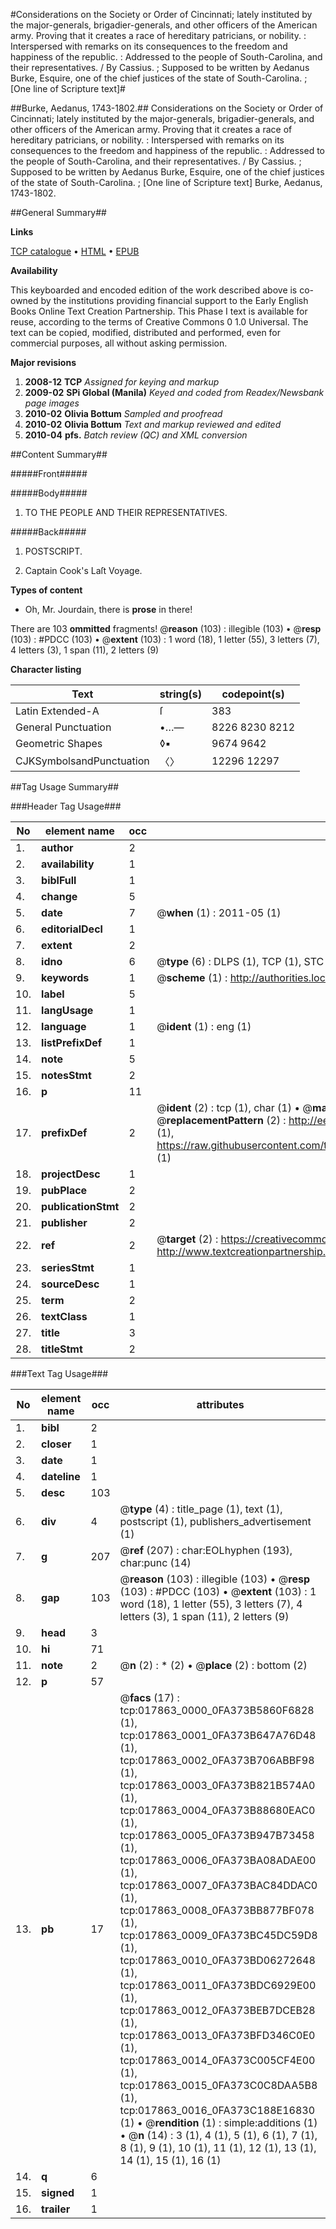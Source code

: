 #Considerations on the Society or Order of Cincinnati; lately instituted by the major-generals, brigadier-generals, and other officers of the American army. Proving that it creates a race of hereditary patricians, or nobility. : Interspersed with remarks on its consequences to the freedom and happiness of the republic. : Addressed to the people of South-Carolina, and their representatives. / By Cassius. ; Supposed to be written by Aedanus Burke, Esquire, one of the chief justices of the state of South-Carolina. ; [One line of Scripture text]#

##Burke, Aedanus, 1743-1802.##
Considerations on the Society or Order of Cincinnati; lately instituted by the major-generals, brigadier-generals, and other officers of the American army. Proving that it creates a race of hereditary patricians, or nobility. : Interspersed with remarks on its consequences to the freedom and happiness of the republic. : Addressed to the people of South-Carolina, and their representatives. / By Cassius. ; Supposed to be written by Aedanus Burke, Esquire, one of the chief justices of the state of South-Carolina. ; [One line of Scripture text]
Burke, Aedanus, 1743-1802.

##General Summary##

**Links**

[TCP catalogue](http://www.ota.ox.ac.uk/tcp/)  • 
[HTML](http://tei.it.ox.ac.uk/tcp/Texts-HTML/free/N14/N14115.html)  • 
[EPUB](http://tei.it.ox.ac.uk/tcp/Texts-EPUB/free/N14/N14115.epub)

**Availability**

This keyboarded and encoded edition of the
	       work described above is co-owned by the institutions
	       providing financial support to the Early English Books
	       Online Text Creation Partnership. This Phase I text is
	       available for reuse, according to the terms of Creative
	       Commons 0 1.0 Universal. The text can be copied,
	       modified, distributed and performed, even for
	       commercial purposes, all without asking permission.

**Major revisions**

1. __2008-12__ __TCP__ *Assigned for keying and markup*
1. __2009-02__ __SPi Global (Manila)__ *Keyed and coded from Readex/Newsbank page images*
1. __2010-02__ __Olivia Bottum__ *Sampled and proofread*
1. __2010-02__ __Olivia Bottum__ *Text and markup reviewed and edited*
1. __2010-04__ __pfs.__ *Batch review (QC) and XML conversion*

##Content Summary##

#####Front#####

#####Body#####

1. TO THE PEOPLE AND THEIR REPRESENTATIVES.

#####Back#####

1. POSTSCRIPT.

1. Captain Cook's Laſt Voyage.

**Types of content**

  * Oh, Mr. Jourdain, there is **prose** in there!

There are 103 **ommitted** fragments! 
 @__reason__ (103) : illegible (103)  •  @__resp__ (103) : #PDCC (103)  •  @__extent__ (103) : 1 word (18), 1 letter (55), 3 letters (7), 4 letters (3), 1 span (11), 2 letters (9)

**Character listing**


|Text|string(s)|codepoint(s)|
|---|---|---|
|Latin Extended-A|ſ|383|
|General Punctuation|•…—|8226 8230 8212|
|Geometric Shapes|◊▪|9674 9642|
|CJKSymbolsandPunctuation|〈〉|12296 12297|

##Tag Usage Summary##

###Header Tag Usage###

|No|element name|occ|attributes|
|---|---|---|---|
|1.|__author__|2||
|2.|__availability__|1||
|3.|__biblFull__|1||
|4.|__change__|5||
|5.|__date__|7| @__when__ (1) : 2011-05 (1)|
|6.|__editorialDecl__|1||
|7.|__extent__|2||
|8.|__idno__|6| @__type__ (6) : DLPS (1), TCP (1), STC (1), NOTIS (1), IMAGE-SET (1), EVANS-CITATION (1)|
|9.|__keywords__|1| @__scheme__ (1) : http://authorities.loc.gov/ (1)|
|10.|__label__|5||
|11.|__langUsage__|1||
|12.|__language__|1| @__ident__ (1) : eng (1)|
|13.|__listPrefixDef__|1||
|14.|__note__|5||
|15.|__notesStmt__|2||
|16.|__p__|11||
|17.|__prefixDef__|2| @__ident__ (2) : tcp (1), char (1)  •  @__matchPattern__ (2) : ([0-9\-]+):([0-9IVX]+) (1), (.+) (1)  •  @__replacementPattern__ (2) : http://eebo.chadwyck.com/downloadtiff?vid=$1&page=$2 (1), https://raw.githubusercontent.com/textcreationpartnership/Texts/master/tcpchars.xml#$1 (1)|
|18.|__projectDesc__|1||
|19.|__pubPlace__|2||
|20.|__publicationStmt__|2||
|21.|__publisher__|2||
|22.|__ref__|2| @__target__ (2) : https://creativecommons.org/publicdomain/zero/1.0/ (1), http://www.textcreationpartnership.org/docs/. (1)|
|23.|__seriesStmt__|1||
|24.|__sourceDesc__|1||
|25.|__term__|2||
|26.|__textClass__|1||
|27.|__title__|3||
|28.|__titleStmt__|2||


###Text Tag Usage###

|No|element name|occ|attributes|
|---|---|---|---|
|1.|__bibl__|2||
|2.|__closer__|1||
|3.|__date__|1||
|4.|__dateline__|1||
|5.|__desc__|103||
|6.|__div__|4| @__type__ (4) : title_page (1), text (1), postscript (1), publishers_advertisement (1)|
|7.|__g__|207| @__ref__ (207) : char:EOLhyphen (193), char:punc (14)|
|8.|__gap__|103| @__reason__ (103) : illegible (103)  •  @__resp__ (103) : #PDCC (103)  •  @__extent__ (103) : 1 word (18), 1 letter (55), 3 letters (7), 4 letters (3), 1 span (11), 2 letters (9)|
|9.|__head__|3||
|10.|__hi__|71||
|11.|__note__|2| @__n__ (2) : * (2)  •  @__place__ (2) : bottom (2)|
|12.|__p__|57||
|13.|__pb__|17| @__facs__ (17) : tcp:017863_0000_0FA373B5860F6828 (1), tcp:017863_0001_0FA373B647A76D48 (1), tcp:017863_0002_0FA373B706ABBF98 (1), tcp:017863_0003_0FA373B821B574A0 (1), tcp:017863_0004_0FA373B88680EAC0 (1), tcp:017863_0005_0FA373B947B73458 (1), tcp:017863_0006_0FA373BA08ADAE00 (1), tcp:017863_0007_0FA373BAC84DDAC0 (1), tcp:017863_0008_0FA373BB877BF078 (1), tcp:017863_0009_0FA373BC45DC59D8 (1), tcp:017863_0010_0FA373BD06272648 (1), tcp:017863_0011_0FA373BDC6929E00 (1), tcp:017863_0012_0FA373BEB7DCEB28 (1), tcp:017863_0013_0FA373BFD346C0E0 (1), tcp:017863_0014_0FA373C005CF4E00 (1), tcp:017863_0015_0FA373C0C8DAA5B8 (1), tcp:017863_0016_0FA373C188E16830 (1)  •  @__rendition__ (1) : simple:additions (1)  •  @__n__ (14) : 3 (1), 4 (1), 5 (1), 6 (1), 7 (1), 8 (1), 9 (1), 10 (1), 11 (1), 12 (1), 13 (1), 14 (1), 15 (1), 16 (1)|
|14.|__q__|6||
|15.|__signed__|1||
|16.|__trailer__|1||
